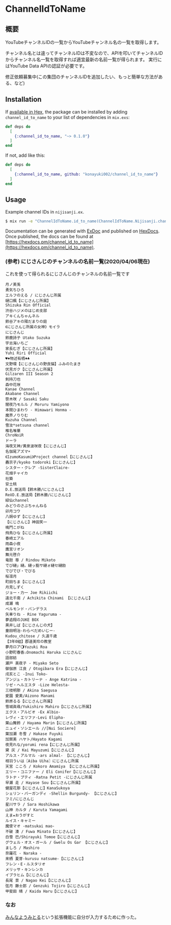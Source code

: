 # ChannelIdToName

## 概要

YouTubeチャンネルIDの一覧からYouTubeチャンネル名の一覧を取得します。

チャンネル名とは違ってチャンネルIDは不変なので、APIを叩いてチャンネルIDからチャンネル名一覧を取得すれば適宜最新の名前一覧が得られます。
実行にはYouTube Data APIの認証が必要です。

修正依頼募集中(この集団のチャンネルIDを追加したい、もっと簡単な方法がある、など)

## Installation

If [available in Hex](https://hex.pm/docs/publish), the package can be installed
by adding `channel_id_to_name` to your list of dependencies in `mix.exs`:

```elixir
def deps do
  [
    {:channel_id_to_name, "~> 0.1.0"}
  ]
end
```

If not, add like this:

```elixir
def deps do
  [
    {:channel_id_to_name, github: "konayuki002/channel_id_to_name"}
  ]
end
```

## Usage

Example channel IDs in ```nijisanji.ex```.

```bash
$ mix run -e "ChannelIdToName.id_to_name(ChannelIdToName.Nijisanji.channel_ids, \"YOUR-GOOGLE-API-KEY\")"
```

Documentation can be generated with [ExDoc](https://github.com/elixir-lang/ex_doc)
and published on [HexDocs](https://hexdocs.pm). Once published, the docs can
be found at [https://hexdocs.pm/channel_id_to_name](https://hexdocs.pm/channel_id_to_name).

### (参考) にじさんじのチャンネルの名前一覧(2020/04/06現在)

これを使って得られるにじさんじのチャンネルの名前一覧です

```
月ノ美兎
勇気ちひろ
エルフのえる / にじさんじ所属
樋口楓【にじさんじ所属】
Shizuka Rin Official
渋谷ハジメのはじめ支部
アキくんちゃんネル
鈴谷アキの陽だまりの庭
《にじさんじ所属の女神》モイラ
にじさんじ
鈴鹿詩子 Utako Suzuka
宇志海いちご
家長むぎ【にじさんじ所属】
Yuhi Riri Official
♥️♠️物述有栖♦️♣️
文野環【にじさんじの野良猫】ふみのたまき
伏見ガク【にじさんじ所属】
Gilzaren III Season 2
剣持刀也
森中花咲
Kanae Channel
Akabane Channel
笹木咲 / Sasaki Saku
闇夜乃モルル / Moruru Yamiyono
本間ひまわり - Himawari Honma -
魔界ノりりむ
Kuzuha Channel
雪汝*setsuna channel
椎名唯華
ChroNoiR
ドーラ
海夜叉神/黄泉波咲夜【にじさんじ】
名伽尾アズマ☀️
《IzumoKasumi》Project channel【にじさんじ】
轟京子/kyoko todoroki【にじさんじ】
シスター・クレア -SisterClaire-
花畑チャイカ
社築
安土桃
D.E.放送局【鈴木勝/にじさんじ】
Re‡D.E.放送局【鈴木勝/にじさんじ】
緑仙channel
みどりのさぶちゃんねる
卯月コウ
八朔ゆず【にじさんじ】
【にじさんじ】神田笑一
鳴門こがね
飛鳥ひな【にじさんじ所属】
春崎エアル
雨森小夜
鷹宮リオン
舞元啓介
竜胆 尊 / Rindou Mikoto
でび縺」縺。縺ッ豁サ縺ォ縺セ縺励
でびでび・でびる
桜凛月
町田ちま【にじさんじ】
月見しずく
ジョー・力一 Joe Rikiichi
遠北千南 / Achikita Chinami 【にじさんじ】
成瀬 鳴
ベルモンド・バンデラス
矢車りね - Rine Yaguruma -
夢追翔のJUKE BOX
黒井しば【にじさんじの犬】
童田明治-わらべだめいじー-
Kudou_chitose / 久遠千歳
【3年0組】郡道美玲の教室
夢月ロア🌖Yuzuki Roa
小野町春香♨Onomachi Haruka にじさんじ
語部紡
瀬戸 美夜子 - Miyako Seto
御伽原 江良 / Otogibara Era【にじさんじ】
戌亥とこ -Inui Toko-
アンジュ・カトリーナ - Ange Katrina -
リゼ・ヘルエスタ -Lize Helesta-
三枝明那 / Akina Saegusa
愛園 愛美/Aizono Manami
鈴原るる【にじさんじ所属】
雪城眞尋/Yukishiro Mahiro【にじさんじ所属】
エクス・アルビオ -Ex Albio-
レヴィ・エリファ-Levi Elipha-
葉山舞鈴 / Hayama Marin【にじさんじ所属】
ニュイ・ソシエール //[Nui Sociere]
葉加瀬 冬雪 / Hakase Fuyuki
加賀美 ハヤト/Hayato Kagami
夜見れな/yorumi rena【にじさんじ所属】
黛 灰 / Kai Mayuzumi【にじさんじ】
アルス・アルマル -ars almal- 【にじさんじ】
相羽ういは〖Aiba Uiha〗にじさんじ所属
天宮 こころ / Kokoro Amamiya 【にじさんじ所属】
エリー・コニファー / Eli Conifer【にじさんじ】
ラトナ・プティ -Ratna Petit -にじさんじ所属
早瀬 走 / Hayase Sou【にじさんじ所属】
健屋花那【にじさんじ】KanaSukoya
シェリン・バーガンディ -Shellin Burgundy- 【にじさんじ】
フミ/にじさんじ
星川サラ / Sara Hoshikawa
山神 カルタ / Karuta Yamagami
えま★おうがすと
ルイス・キャミー
魔使マオ -matsukai mao-
不破 湊 / Fuwa Minato【にじさんじ】
白雪 巴/Shirayuki Tomoe【にじさんじ】
グウェル・オス・ガール / Gwelu Os Gar 【にじさんじ】
ましろ / Mashiro
奈羅花 - Naraka -
来栖 夏芽-kurusu natsume-【にじさんじ】
フレン・E・ルスタリオ
メリッサ・キンレンカ
イブラヒム【にじさんじ】
長尾 景 / Nagao Kei【にじさんじ】
弦月 藤士郎 / Genzuki Tojiro【にじさんじ】
甲斐田 晴 / Kaida Haru【にじさんじ】
```

### なお

[みんなようみとる](https://chrome.google.com/webstore/detail/%E3%81%BF%E3%82%93%E3%81%AA%E3%82%88%E3%81%86%E8%A6%8B%E3%81%A8%E3%82%8B/jemjppnfnbmdlnpndcmpcjgmkmkbiall)という拡張機能に自分が入力するために作った。